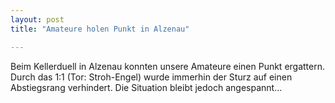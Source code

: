 ```yaml
---
layout: post
title: "Amateure holen Punkt in Alzenau"

---
```


Beim Kellerduell in Alzenau konnten unsere Amateure einen Punkt ergattern. Durch das 1:1 (Tor: Stroh-Engel) wurde immerhin der Sturz auf einen Abstiegsrang verhindert. Die Situation bleibt jedoch angespannt...


